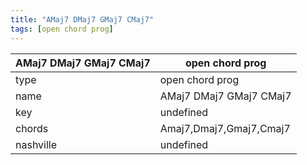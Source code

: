 ```yaml
---
title: "AMaj7 DMaj7 GMaj7 CMaj7"
tags: [open chord prog]
---
```


|AMaj7 DMaj7 GMaj7 CMaj7|open chord prog|
|---|---|
|type|open chord prog|
|name|AMaj7 DMaj7 GMaj7 CMaj7|
|key|undefined|
|chords|Amaj7,Dmaj7,Gmaj7,Cmaj7|
|nashville|undefined|
